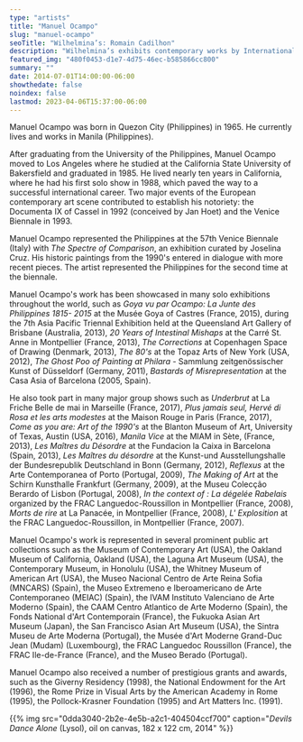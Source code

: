 ```yaml
---
type: "artists"
title: "Manuel Ocampo"
slug: "manuel-ocampo"
seoTitle: "Wilhelmina’s: Romain Cadilhon"
description: "Wilhelmina’s exhibits contemporary works by International artists on Hydra between June and October. The exhibitions are displayed inside a historic building on Mandraki Beach that was once the Captain’s Mansion. This year the artists displayed are vastly different but share in common supreme technical skill and treat subjects rooted in universal themes, particularly nature, myth, philosophy and dreams."
featured_img: "480f0453-d1e7-4d75-46ec-b585866cc800"
summary: ""
date: 2014-07-01T14:00:00-06:00
showthedate: false
noindex: false
lastmod: 2023-04-06T15:37:00-06:00
---
```


Manuel Ocampo was born in Quezon City (Philippines) in 1965. He currently lives and works in Manila (Philippines).

After graduating from the University of the Philippines, Manuel Ocampo moved to Los Angeles where he studied at the California State University of Bakersfield and graduated in 1985. He lived nearly ten years in California, where he had his first solo show in 1988, which paved the way to a successful international career. Two major events of the European contemporary art scene contributed to establish his notoriety: the Documenta IX of Cassel in 1992 (conceived by Jan Hoet) and the Venice Biennale in 1993.

Manuel Ocampo represented the Philippines at the 57th Venice Biennale (Italy) with _The Spectre of Comparison_, an exhibition curated by Joselina Cruz. His historic paintings from the 1990's entered in dialogue with more recent pieces. The artist represented the Philippines for the second time at the biennale.

Manuel Ocampo's work has been showcased in many solo exhibitions throughout the world, such as _Goya vu par Ocampo: La Junte des Philippines 1815- 2015_ at the Musée Goya of Castres (France, 2015), during the 7th Asia Pacific Triennal Exhibition held at the Queensland Art Gallery of Brisbane (Australia, 2013), _20 Years of Intestinal Mishaps_ at the Carré St. Anne in Montpellier (France, 2013), _The Corrections_ at Copenhagen Space of Drawing (Denmark, 2013), _The 80's_ at the Topaz Arts of New York (USA, 2012), _The Ghost Poo of Painting at Philara_ - Sammlung zeitgenössischer Kunst of Düsseldorf (Germany, 2011), _Bastards of Misrepresentation_ at the Casa Asia of Barcelona (2005, Spain).

He also took part in many major group shows such as _Underbrut_ at La Friche Belle de mai in Marseille (France, 2017), _Plus jamais seul, Hervé di Rosa et les arts modestes_ at the Maison Rouge in Paris (France, 2017), _Come as you are: Art of the 1990's_ at the Blanton Museum of Art, University of Texas, Austin (USA, 2016), _Manila Vice_ at the MIAM in Sète, (France, 2013), _Les Maîtres du Désordre_ at the Fundacion la Caixa in Barcelona (Spain, 2013), _Les Maîtres du désordre_ at the Kunst-und Ausstellungshalle der Bundesrepublik Deutschland in Bonn (Germany, 2012), _Reflexus_ at the Arte Contemporanea of Porto (Portugal, 2009), _The Making of Art_ at the Schirn Kunsthalle Frankfurt (Germany, 2009), at the Museu Colecção Berardo of Lisbon (Portugal, 2008), _In the context of : La dégelée Rabelais_ organized by the FRAC Languedoc-Roussillon in Montpellier (France, 2008), _Morts de rire_ at La Panacée, in Montpellier (France, 2008), _L' Explosition_ at the FRAC Languedoc-Roussillon, in Montpellier (France, 2007).

Manuel Ocampo's work is represented in several prominent public art collections such as the Museum of Contemporary Art (USA), the Oakland Museum of California, Oakland (USA), the Laguna Art Museum (USA), the Contemporary Museum, in Honolulu (USA), the Whitney Museum of American Art (USA), the Museo Nacional Centro de Arte Reina Sofia (MNCARS) (Spain), the Museo Extremeno e Iberoamericano de Arte Contemporaneo (MEIAC) (Spain), the IVAM Instituto Valenciano de Arte Moderno (Spain), the CAAM Centro Atlantico de Arte Moderno (Spain), the Fonds National d'Art Contemporain (France), the Fukuoka Asian Art Museum (Japan), the San Francisco Asian Art Museum (USA), the Sintra Museu de Arte Moderna (Portugal), the Musée d'Art Moderne Grand-Duc Jean (Mudam) (Luxembourg), the FRAC Languedoc Roussillon (France), the FRAC Ile-de-France (France), and the Museo Berado (Portugal).

Manuel Ocampo also received a number of prestigious grants and awards, such as the Giverny Residency (1998), the National Endowment for the Art (1996), the Rome Prize in Visual Arts by the American Academy in Rome (1995), the Pollock-Krasner Foundation (1995) and Art Matters Inc. (1991).

{{% img src="0dda3040-2b2e-4e5b-a2c1-404504ccf700" caption="_Devils Dance Alone_ (Lysol), oil on canvas, 182 x 122 cm, 2014" %}}
